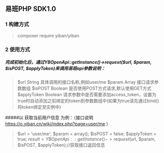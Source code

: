 易班PHP SDK1.0
--
### 1 构建方式
 >composer require yiban/yiban
### 2 使用方式
##### 完成初始化后，通过YBOpenApi::getInstance()->request($url, $param, $isPOST, $applyToken)来调用易班api参数说明：
 > $url			String	具体调用的接口名称,例如user/me
$param			Array	接口请求参数数组
$isPOST  		Boolean	是否使用POST方式请求,默认使用GET方式
$applyToken		Boolean	请求参数中是否需要添加access_token，设置为true时自动添加之前绑定的token到参数数组中(如果为true请先通过bind()将token绑定至实例中)

 #####以 获取当前用户信息 为例：（接口说明  https://o.yiban.cn/wiki/index.php?page=user/me ）
> $url 		= 'user/me';
$param 		= array();
$isPOST		= false;
$applyToken = true;
$result = YBOpenApi::getInstance()->request($url, $param, $isPOST, $applyToken);//获取接口返回信息
